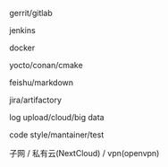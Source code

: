 gerrit/gitlab

jenkins

docker

yocto/conan/cmake

feishu/markdown

jira/artifactory

log upload/cloud/big data

code style/mantainer/test

子网 / 私有云(NextCloud) / vpn(openvpn)